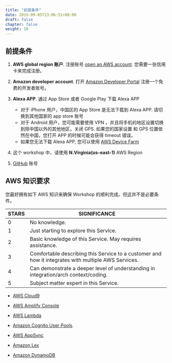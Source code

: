 ```yaml
---
title: "前提条件"
date: 2019-09-05T23:06:51+08:00
draft: false
chapter: false
weight: 10
---
```


## 前提条件

1. **AWS global region 账户**. 注册账号 [open an AWS account](https://aws.amazon.com). 
您需要一张信用卡来完成注册。

1. **Amazon developer account**. 打开 [Amazon Developer Portal](https://developer.amazon.com/) 
注册一个免费的开发者账号。

1. **Alexa APP**. 通过 App Store 或者 Google Play 下载 Alexa APP
    - 对于 iPhone 用户，中国区的 App Store 是无法下载到 Alexa APP. 请切换到其他国家的 app store 账号
    - 对于 Android 用户，您可能需要使用 VPN ，并且将手机的地区设置切换到除中国以外的其他地区，关闭 GPS. 如果您的国家设置
    和 GPS 位置依然在中国，您打开 APP 的时候可能会获得 timeout 错误。
    - 如果您无法下载 Alexa APP, 您可以使用 [AWS Device Farm](https://aws.amazon.com/device-farm/)

1. 这个 workshop 中，请使用 **N.Virginia(us-east-1)** AWS Region

1. [GitHub](https://github.com/) 账号

## AWS 知识要求

您最好拥有如下 AWS 知识来确保 Workshop 的顺利完成。但这并不是必要条件。

| STARS | SIGNIFICANCE                                                 |
| ----- | ------------------------------------------------------------ |
| 0     | No knowledge.                                                |
| 1     | Just starting to explore this Service. |
| 2     | Basic knowledge of this Service. May requires assistance. |
| 3     | Comfortable describing this Service to a customer and how it integrates with multiple AWS Services. |
| 4     | Can demonstrate a deeper level of understanding in integration/arch context/coding. |
| 5     | Subject matter expert in this Service. |


* [AWS Cloud9](https://aws.amazon.com/cloud9/) <i class="fas fa-star"></i>

* [AWS Amplify Console](https://aws.amazon.com/amplify/console/)

* [AWS Lambda](https://aws.amazon.com/lambda/) <i class="fas fa-star"></i>

* [Amazon Cognito User Pools](https://docs.aws.amazon.com/cognito/latest/developerguide/cognito-user-identity-pools.html). <i class="fas fa-star"></i>

* [AWS AppSync](https://aws.amazon.com/appsync/)

* [Amazon Lex](https://aws.amazon.com/lex/)

* [Amazon DynamoDB](https://aws.amazon.com/dynamodb/) <i class="fas fa-star"></i>



